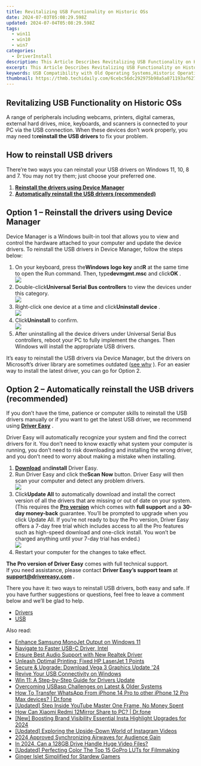 ```yaml
---
title: Revitalizing USB Functionality on Historic OSs
date: 2024-07-03T05:08:29.598Z
updated: 2024-07-04T05:08:29.598Z
tags:
  - win11
  - win10
  - win7
categories:
  - DriverInstall
description: This Article Describes Revitalizing USB Functionality on Historic OSs
excerpt: This Article Describes Revitalizing USB Functionality on Historic OSs
keywords: USB Compatibility with Old Operating Systems,Historic Operating System Upgrades for Connectivity,Restoring Functionalities on Legacy OSs (OS),USB Technology in Older OS Environments,Enhancing USB Support for Retro OSs,Bridging the Gap Between Modern USB and Historic Operating Systems,Reviving OS Interaction with New USB Devices
thumbnail: https://thmb.techidaily.com/6cebc56dc292975b98a5a871193af627ed43dff4753b2894db168c37d5d2f38f.png
---
```


## Revitalizing USB Functionality on Historic OSs

 A range of peripherals including webcams, printers, digital cameras, external hard drives, mice, keyboards, and scanners is connected to your PC via the USB connection. When these devices don’t work properly, you may need to**reinstall the USB drivers** to fix your problem.

## How to reinstall USB drivers

 There’re two ways you can reinstall your USB drivers on Windows 11, 10, 8 and 7\. You may not try them; just choose your preferred one.

1. **[Reinstall the drivers using Device Manager](#option1)**
2. **[Automatically reinstall the USB drivers (recommended)](#option2)**

## Option 1 – Reinstall the drivers using Device Manager

 Device Manager is a Windows built-in tool that allows you to view and control the hardware attached to your computer and update the device drivers. To reinstall the USB drivers in Device Manager, follow the steps below:

1. On your keyboard, press the**Windows logo key** and**R** at the same time to open the Run command. Then, type**devmgmt.msc** and click**OK** .  
![](https://images.drivereasy.com/wp-content/uploads/2020/11/1-1-1.jpg)
2. Double-click**Universal Serial Bus controllers** to view the devices under this category.  
![](https://images.drivereasy.com/wp-content/uploads/2020/11/1-2.jpg)
3. Right-click one device at a time and click**Uninstall device** .  
![](https://images.drivereasy.com/wp-content/uploads/2020/11/1-3.jpg)
4. Click**Uninstall** to confirm.  
![](https://images.drivereasy.com/wp-content/uploads/2020/11/1-4.jpg)
5. After uninstalling all the device drivers under Universal Serial Bus controllers, reboot your PC to fully implement the changes. Then Windows will install the appropriate USB drivers.

 It’s easy to reinstall the USB drivers via Device Manager, but the drivers on Microsoft’s driver library are sometimes outdated ([see why](https://tools.techidaily.com/drivereasy/download/) ). For an easier way to install the latest driver, you can go for Option 2.

## Option 2 – Automatically reinstall the USB drivers (recommended)

 If you don’t have the time, patience or computer skills to reinstall the USB drivers manually or if you want to get the latest USB driver, we recommend using **[Driver Easy](https://tools.techidaily.com/drivereasy/download/)**  .

 Driver Easy will automatically recognize your system and find the correct drivers for it. You don’t need to know exactly what system your computer is running, you don’t need to risk downloading and installing the wrong driver, and you don’t need to worry about making a mistake when installing.

1. **[Download](https://tools.techidaily.com/drivereasy/download/)**  and**install** Driver Easy.
2. Run Driver Easy and click the**Scan Now** button. Driver Easy will then scan your computer and detect any problem drivers.  
![](https://www.drivereasy.com/wp-content/uploads/2020/10/6_0_scan-now.jpg)
3. Click**Update All** to automatically download and install the correct version of all the drivers that are missing or out of date on your system. (This requires the **[Pro version](https://tools.techidaily.com/drivereasy/download/)**  which comes with **full support**  and a **30-day money-back**  guarantee. You’ll be prompted to upgrade when you click Update All. If you’re not ready to buy the Pro version, Driver Easy offers a 7-day free trial which includes access to all the Pro features such as high-speed download and one-click install. You won’t be charged anything until your 7-day trial has ended.)  
![](https://www.drivereasy.com/wp-content/uploads/2019/05/DisplayLink-USB-Device.jpg)
4. Restart your computer for the changes to take effect.

**The Pro version of Driver Easy** comes with full technical support.  
 If you need assistance, please contact **Driver Easy’s support team** at **[support@drivereasy.com](mailto:support@drivereasy.com) .**

 There you have it: two ways to reinstall USB drivers, both easy and safe. If you have further suggestions or questions, feel free to leave a comment below and we’ll be glad to help.

* [Drivers](https://tools.techidaily.com/drivereasy/download/)
* [USB](https://store.drivereasy.com/order/cart.php?PRODS=4731822&QTY=1&AFFILIATE=108875)

<ins class="adsbygoogle"
     style="display:block"
     data-ad-format="autorelaxed"
     data-ad-client="ca-pub-7571918770474297"
     data-ad-slot="1223367746"></ins>



<ins class="adsbygoogle"
     style="display:block"
     data-ad-client="ca-pub-7571918770474297"
     data-ad-slot="8358498916"
     data-ad-format="auto"
     data-full-width-responsive="true"></ins>

<span class="atpl-alsoreadstyle">Also read:</span>
<div><ul>
<li><a href="https://driver-install.techidaily.com/enhance-samsung-monojet-output-on-windows-11/"><u>Enhance Samsung MonoJet Output on Windows 11</u></a></li>
<li><a href="https://driver-install.techidaily.com/navigate-to-faster-usb-c-driver-intel/"><u>Navigate to Faster USB-C Driver, Intel</u></a></li>
<li><a href="https://driver-install.techidaily.com/ensure-best-audio-support-with-new-realtek-driver/"><u>Ensure Best Audio Support with New Realtek Driver</u></a></li>
<li><a href="https://driver-install.techidaily.com/unleash-optimal-printing-fixed-hp-laserjet-1-points/"><u>Unleash Optimal Printing: Fixed HP LaserJet 1 Points</u></a></li>
<li><a href="https://driver-install.techidaily.com/secure-and-upgrade-download-vega-3-graphics-update-24/"><u>Secure & Upgrade: Download Vega 3 Graphics Update '24</u></a></li>
<li><a href="https://driver-install.techidaily.com/revive-your-usb-connectivity-on-windows/"><u>Revive Your USB Connectivity on Windows</u></a></li>
<li><a href="https://driver-install.techidaily.com/win-11-a-step-by-step-guide-for-drivers-update/"><u>Win 11: A Step-by-Step Guide for Drivers Update</u></a></li>
<li><a href="https://driver-install.techidaily.com/overcoming-usbasp-challenges-on-latest-and-older-systems/"><u>Overcoming USBasp Challenges on Latest & Older Systems</u></a></li>
<li><a href="https://review-topics.techidaily.com/how-to-transfer-whatsapp-from-iphone-14-pro-to-other-iphone-12-pro-max-devices-drfone-by-drfone-transfer-whatsapp-from-ios-transfer-whatsapp-from-ios/"><u>How To Transfer WhatsApp From iPhone 14 Pro to other iPhone 12 Pro Max devices? | Dr.fone</u></a></li>
<li><a href="https://youtube-web.techidaily.com/ed-step-inside-youtube-master-one-frame-no-money-spent/"><u>[Updated] Step Inside YouTube  Master One Frame, No Money Spent</u></a></li>
<li><a href="https://screen-mirror.techidaily.com/how-can-xiaomi-redmi-12mirror-share-to-pc-drfone-by-drfone-android/"><u>How Can Xiaomi Redmi 12Mirror Share to PC? | Dr.fone</u></a></li>
<li><a href="https://instagram-video-files.techidaily.com/new-boosting-brand-visibility-essential-insta-highlight-upgrades-for-2024/"><u>[New] Boosting Brand Visibility  Essential Insta Highlight Upgrades for 2024</u></a></li>
<li><a href="https://some-knowledge.techidaily.com/updated-exploring-the-upside-down-world-of-instagram-videos/"><u>[Updated] Exploring the Upside-Down World of Instagram Videos</u></a></li>
<li><a href="https://some-approaches.techidaily.com/2024-approved-synchronizing-airwaves-for-audience-gain/"><u>2024 Approved  Synchronizing Airwaves for Audience Gain</u></a></li>
<li><a href="https://extra-information.techidaily.com/in-2024-can-a-128gb-drive-handle-huge-video-files/"><u>In 2024, Can a 128GB Drive Handle Huge Video Files?</u></a></li>
<li><a href="https://extra-skills.techidaily.com/updated-perfecting-color-the-top-15-gopro-luts-for-filmmaking/"><u>[Updated] Perfecting Color  The Top 15 GoPro LUTs for Filmmaking</u></a></li>
<li><a href="https://remote-screen-capture.techidaily.com/ginger-islet-simplified-for-stardew-gamers/"><u>Ginger Islet Simplified for Stardew Gamers</u></a></li>
</ul></div>
